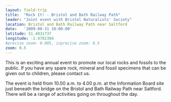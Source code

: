 ```yaml
---
layout: field-trip
title:  "Rock It! - Bristol and Bath Railway Path"
leader: "Joint event with Bristol Naturalists' Society"
location: Bristol and Bath Railway Path near Saltford
date:   '2009-08-31 10:00:00'
latitude: 51.4031737
longitude: -2.4782384
#precise zoom: 0.005, inprecise zoom: 0.5
zoom: 0.5
---
```

This is an exciting annual event to promote our local rocks and fossils to the public. If you have any spare rock, mineral and fossil specimens that can be given out to children, please contact us.

The event is held from 10.00 a.m. to 4.00 p.m. at the Information Board site just beneath the bridge on the Bristol and Bath Railway Path near Saltford. There will be a range of activities going on throughout the day.